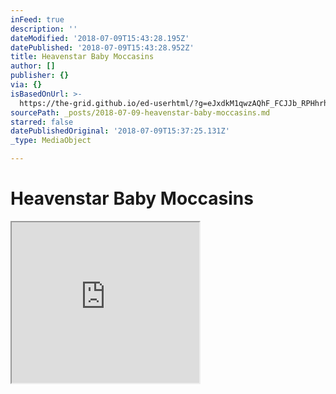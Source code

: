 ```yaml
---
inFeed: true
description: ''
dateModified: '2018-07-09T15:43:28.195Z'
datePublished: '2018-07-09T15:43:28.952Z'
title: Heavenstar Baby Moccasins
author: []
publisher: {}
via: {}
isBasedOnUrl: >-
  https://the-grid.github.io/ed-userhtml/?g=eJxdkM1qwzAQhF_FCJJb_RPHhrhRSi-h97TnokhrS1SWxEq26revsH0qLMto9psF7VX1yEbIPHJKZAjOd0URY8x7xuFp7U_O7Vg4PQ3K-GJWAmzupHuTCD1d-UP9fjjdU_1PJesD2AzGB4Zfj_Rc4z6J6lJWp7ZpLnXqZV0n6-iljd8BfgOtjlGJIGnTliTbJFm1BDXIQMn53JLMh0UDJU-LArAz1sCrnQF7bWMnlRBgEsPRaq3MQImxJFu_ugUoSfuYTvAnMuMdQzB8oSTgBPuAkmTh4gKIlxGEYrt_n7R-cAQwO367FtsVb3-GG3LC
sourcePath: _posts/2018-07-09-heavenstar-baby-moccasins.md
starred: false
datePublishedOriginal: '2018-07-09T15:37:25.131Z'
_type: MediaObject

---
```

# Heavenstar Baby Moccasins

<iframe src="https://the-grid.github.io/ed-userhtml/?g=eJxdkM1qwzAQhF_FCJJb_RPHhrhRSi-h97TnokhrS1SWxEq26revsH0qLMto9psF7VX1yEbIPHJKZAjOd0URY8x7xuFp7U_O7Vg4PQ3K-GJWAmzupHuTCD1d-UP9fjjdU_1PJesD2AzGB4Zfj_Rc4z6J6lJWp7ZpLnXqZV0n6-iljd8BfgOtjlGJIGnTliTbJFm1BDXIQMn53JLMh0UDJU-LArAz1sCrnQF7bWMnlRBgEsPRaq3MQImxJFu_ugUoSfuYTvAnMuMdQzB8oSTgBPuAkmTh4gKIlxGEYrt_n7R-cAQwO367FtsVb3-GG3LC" height="257" style=""></iframe>